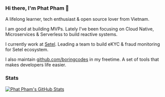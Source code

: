 ### Hi there, I'm Phat Pham 👋

A lifelong learner, tech enthusiast & open source lover from Vietnam.

I am good at building MVPs. Lately I've been focusing on Cloud Native, Microservices & Serverless to build reactive systems.

I currently work at [Setel](https://setel.com). Leading a team to build eKYC & fraud monitoring for Setel ecosystem.

I also maintain [github.com/boringcodes](https://github.com/boringcodes) in my freetime. A set of tools that makes developers life easier.

### Stats

[![Phat Pham's GitHub Stats](https://github-readme-stats.vercel.app/api?username=phatpham9&theme=dark)](https://github.com/phatpham9)
